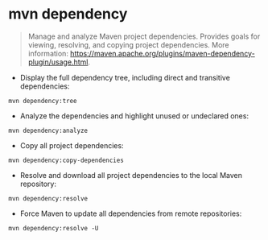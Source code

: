# mvn dependency

> Manage and analyze Maven project dependencies.
> Provides goals for viewing, resolving, and copying project dependencies.
> More information: <https://maven.apache.org/plugins/maven-dependency-plugin/usage.html>.

- Display the full dependency tree, including direct and transitive dependencies:

`mvn dependency:tree`

- Analyze the dependencies and highlight unused or undeclared ones:

`mvn dependency:analyze`

- Copy all project dependencies:

`mvn dependency:copy-dependencies`

- Resolve and download all project dependencies to the local Maven repository:

`mvn dependency:resolve`

- Force Maven to update all dependencies from remote repositories:

`mvn dependency:resolve -U`
